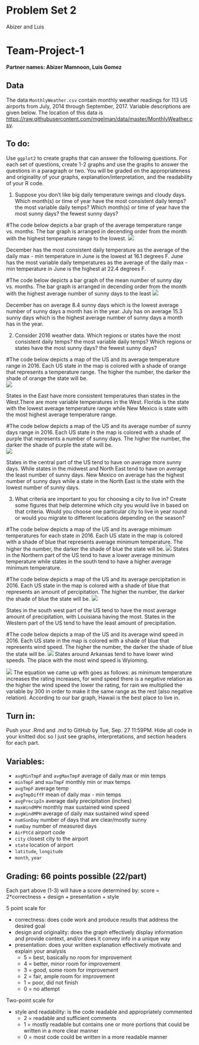 Problem Set 2
================
Abizer and Luis

## 

# Team-Project-1

**Partner names: Abizer Mamnoon, Luis Gomez**

## Data

The data `MonthlyWeather.csv` contain monthly weather readings for 113
US airports from July, 2014 through September, 2017. Variable
descriptions are given below. The location of this data is
<https://raw.githubusercontent.com/mgelman/data/master/MonthlyWeather.csv>.

## To do:

Use `ggplot2` to create graphs that can answer the following questions.
For each set of questions, create 1-2 graphs and use the graphs to
answer the questions in a paragraph or two. You will be graded on the
appropriateness and originality of your graphs,
explanation/interpretation, and the readability of your R code.

1.  Suppose you don’t like big daily temperature swings and cloudy days.
    Which month(s) or time of year have the most consistent daily temps?
    the most variable daily temps? Which month(s) or time of year have
    the most sunny days? the fewest sunny days?

\#The code below depicts a bar graph of the average temperature range
vs. months. The bar graph is arranged in decending order from the month
with the highest temperature range to the lowest.
![](FinalProject_files/figure-gfm/unnamed-chunk-2-1.png)<!-- -->

December has the most consistent daily temperature as the average of the
daily max - min temperature in June is the lowest at 16.1 degrees F.
June has the most variable daily temperatures as the average of the
daily max - min temperature in June is the highest at 22.4 degrees F.

\#The code below depicts a bar graph of the mean number of sunny day
vs. months. The bar graph is arranged in decending order from the month
with the highest average number of sunny days to the least
![](FinalProject_files/figure-gfm/unnamed-chunk-3-1.png)<!-- -->

December has on average 8.4 sunny days which is the lowest average
number of sunny days a month has in the year. July has on average 15.3
sunny days which is the highest average number of sunny days a month has
in the year.

2.  Consider 2016 weather data. Which regions or states have the most
    consistent daily temps? the most variable daily temps? Which regions
    or states have the most sunny days? the fewest sunny days?

\#The code below depicts a map of the US and its average temperature
range in 2016. Each US state in the map is colored with a shade of
orange that represents a temperature range. The higher the number, the
darker the shade of orange the state will be.  
![](FinalProject_files/figure-gfm/unnamed-chunk-4-1.png)<!-- -->

States in the East have more consistent temperatures than states in the
West.There are more variable temperatures in the West. Florida is the
state with the lowest average temperature range while New Mexico is
state with the most highest average temperature range.

\#The code below depicts a map of the US and its average number of sunny
days range in 2016. Each US state in the map is colored with a shade of
purple that represents a number of sunny days. The higher the number,
the darker the shade of purple the state will be.  
![](FinalProject_files/figure-gfm/unnamed-chunk-5-1.png)<!-- -->

States in the central part of the US tend to have on average more sunny
days. While states in the midwest and North East tend to have on average
the least number of sunny days. New Mexico on average has the highest
number of sunny days while a state in the North East is the state with
the lowest number of sunny days.

3.  What criteria are important to you for choosing a city to live in?
    Create some figures that help determine which city you would live in
    based on that criteria. Would you choose one particular city to live
    in year round or would you migrate to different locations depending
    on the season?

\#The code below depicts a map of the US and its average minimum
temperatures for each state in 2016. Each US state in the map is colored
with a shade of blue that represents average minimum temperature. The
higher the number, the darker the shade of blue the state will be.
![](FinalProject_files/figure-gfm/unnamed-chunk-7-1.png)<!-- --> States
in the Northern part of the US tend to have a lower average minimum
temperature while states in the south tend to have a higher average
minimum temperature.

\#The code below depicts a map of the US and its average percipitation
in 2016. Each US state in the map is colored with a shade of blue that
represents an amount of percipitation. The higher the number, the darker
the shade of blue the state will be.
![](FinalProject_files/figure-gfm/unnamed-chunk-8-1.png)<!-- -->

States in the south west part of the US tend to have the most average
amount of precipitation, with Louisiana having the most. States in the
Western part of the US tend to have the least amount of precipitation.

\#The code below depicts a map of the US and its average wind speed in
2016. Each US state in the map is colored with a shade of blue that
represents wind speed. The higher the number, the darker the shade of
blue the state will be.
![](FinalProject_files/figure-gfm/unnamed-chunk-9-1.png)<!-- --> States
around Arkansas tend to have lower wind speeds. The place with the most
wind speed is Wyioming.

![](FinalProject_files/figure-gfm/unnamed-chunk-10-1.png)<!-- --> The
equation we came up with goes as follows: as minimum temperature
increases the rating increases, for wind speed there is a negative
relation as the higher the wind speed the lower the rating, for rain we
multiplied the variable by 300 in order to make it the same range as the
rest (also negative relation). According to our bar graph, Hawaii is the
best place to live in.

## Turn in:

Push your .Rmd and .md to GitHub by Tue, Sep. 27 11:59PM. Hide all code
in your knitted doc so I just see graphs, interpretations, and section
headers for each part.

## Variables:

-   `avgMinTmpF` and `avgMaxTmpF` average of daily max or min temps
-   `minTmpF` and `maxTmpF` monthly min or max temps
-   `avgTmpF` average temp
-   `avgTmpDiffF` mean of daily max - min temps
-   `avgPrecipIn` average daily precipitation (inches)
-   `maxWindMPH` monthly max sustained wind speed
-   `avgWindMPH` average of daily max sustained wind speed
-   `numSunDay` number of days that are clear/mostly sunny
-   `numDay` number of measured days
-   `AirPtCd` airport code
-   `city` closest city to the airport
-   `state` location of airport
-   `latitude`, `longitude`
-   `month`, `year`

## Grading: 66 points possible (22/part)

Each part above (1-3) will have a score determined by: score =
2\*correctness + design + presentation + style

5 point scale for

-   correctness: does code work and produce results that address the
    desired goal
-   design and originality: does the graph effectively display
    information and provide context, and/or does it convey info in a
    unique way
-   presentation: does your written explanation effectively motivate and
    explain your analysis
    -   5 = best, basically no room for improvement
    -   4 = better, minor room for improvement
    -   3 = good, some room for improvement
    -   2 = fair, ample room for improvement
    -   1 = poor, did not finish
    -   0 = no attempt

Two-point scale for

-   style and readability: is the code readable and appropriately
    commented
    -   2 = readable and sufficient comments
    -   1 = mostly readable but contains one or more portions that could
        be written in a more clear manner
    -   0 = most code could be written in a more readable manner
